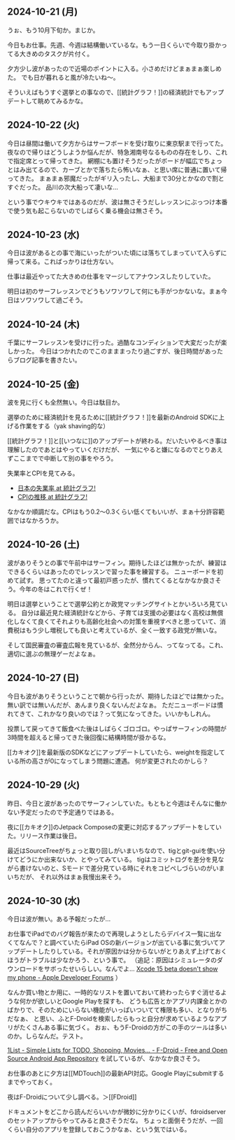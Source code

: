 ## 2024-10-21 (月)

うぉ、もう10月下旬か。まじか。

今日もお仕事。先週、今週は結構働いているな。もう一日くらいで今取り掛かってる大きめのタスクが片付く。

夕方少し波があったので近場のポイントに入る。小さめだけどまぁまぁ楽しめた。
でも日が暮れると風が冷たいね〜。

そういえばもうすぐ選挙との事なので、[[統計グラフ！]]の経済統計でもアップデートして眺めてみるかな。

## 2024-10-22 (火)

今日は昼間は働いて夕方からはサーフボードを受け取りに東京駅まで行ってた。
夜なので帰りはどうしようか悩んだが、特急湘南号なるものの存在をしり、これで指定席とって帰ってきた。
網棚にも置けそうだったがボードが幅広でちょっとはみ出てるので、カーブとかで落ちたら怖いなぁ、と思い席に普通に置いて帰ってきた。
まぁまぁ邪魔だったがギリ入ったし、大船まで30分とかなので割とすぐだった。
品川の次大船って凄いな…

という事でウキウキではあるのだが、波は無さそうだしレッスンにぶっつけ本番で使う気も起こらないのでしばらく乗る機会は無さそう。

## 2024-10-23 (水)

今日は波があるとの事で海にいったがついた頃には落ちてしまっていて入らずに帰って来る。こればっかりは仕方ない。

仕事は最近やってた大きめの仕事をマージしてアナウンスしたりしていた。

明日は初のサーフレッスンでどうもソワソワして何にも手がつかないな。まぁ今日はソワソワして過ごそう。

## 2024-10-24 (木)

千葉にサーフレッスンを受けに行った。過酷なコンディションで大変だったが楽しかった。
今日はつかれたのでこのまままったり過ごすが、後日時間があったらブログ記事を書きたい。

## 2024-10-25 (金)

波を見に行くも全然無い。今日は駄目か。

選挙のために経済統計を見るために[[統計グラフ！]]を最新のAndroid SDKに上げる作業をする（yak shaving的な）

[[統計グラフ！]]と[[いつなに]]のアップデートが終わる。だいたいやるべき事は理解したのであとはやっていくだけだが、
一気にやると嫌になるのでとりあえずここまでで中断して別の事をやろう。

失業率とCPIを見てみる。

- [日本の失業率 at 統計グラフ!](https://karino2.github.io/TobinQJsonBackend/pages/i1BLi0N7yW0H2tRCRYtCZ3d1dnPHdtmg.html)
- [CPIの推移 at 統計グラフ!](https://karino2.github.io/TobinQJsonBackend/pages/OqwEt1DZrRhrNGOPh0bXAblndaROq7N3.html)

なかなか順調だな。CPIはもう0.2〜0.3くらい低くてもいいが、まぁ十分許容範囲ではなかろうか。

## 2024-10-26 (土)

波がありそうとの事で午前中はサーフィン。期待したほどは無かったが、練習はできるくらいはあったのでレッスンで習った事を練習する。
ニューボードを初めて試す。
思ってたのと違って最初戸惑ったが、慣れてくるとなかなか良さそう。今年の冬はこれで行くぜ！

明日は選挙ということで選挙公約とか政党マッチングサイトとかいろいろ見ている。
自分は最近見た経済統計などから、子育ては支援の必要はなく高校は無償化しなくて良くてそれよりも高齢化社会への対策を重視すべきと思っていて、消費税はもう少し増税しても良いと考えているが、全く一致する政党が無いな。

そして国民審査の審査広報を見ているが、全然分からん、ってなってる。これ、適切に選ぶの無理ゲーだよなぁ。

## 2024-10-27 (日)

今日も波がありそうということで朝から行ったが、期待したほどでは無かった。無い訳では無いんだが、あんまり良くないんだよなぁ。
ただニューボードは慣れてきて、これかなり良いのでは？って気になってきた。いいかもしれん。

投票して戻ってきて飯食べた後はしばらくゴロゴロ。やっぱサーフィンの時間が3時間を超えると帰ってきた後回復に結構時間が掛かるな。

[[カキオク]]を最新版のSDKなどにアップデートしていたら、weightを指定している所の高さが0になってしまう問題に遭遇。
何が変更されたのかしら？

## 2024-10-29 (火)

昨日、今日と波があったのでサーフィンしていた。もともと今週はそんなに働かない予定だったので予定通りではある。

夜に[[カキオク]]のJetpack Composeの変更に対応するアップデートをしていた。リリース作業は後日。

最近はSourceTreeがちょっと取り回しがいまいちなので、tigとgit-guiを使い分けてどうにか出来ないか、とやってみている。
tigはコミットログを差分を見ながら書けないのと、Sモードで差分見ている時にそれをコピペしづらいのがいまいちだが、
それ以外はまぁ我慢出来そう。

## 2024-10-30 (水)

今日は波が無い。ある予報だったが…

お仕事でiPadでのバグ報告が来たので再現しようとしたらデバイス一覧に出なくてなんで？と調べていたらiPad OSの新バージョンが出ている事に気づいてアップデートしたりしている。それが原因かは分からないがとりあえず上げておくほうがトラブルは少なかろう、という事で。
（追記：原因はシミュレータのダウンロードをサボったせいらしい。なんでよ… [Xcode 15 beta doesn't show my phone - Apple Developer Forums](https://forums.developer.apple.com/forums/thread/731954) ）

なんか買い物とか用に、一時的なリストを置いておいて終わったらすぐ消せるような何かが欲しいとGoogle Playを探すも、
どうも広告とかアプリ内課金とかのばかりで、そのためにいらない機能がいっぱいついてて権限も多い、となりがちだなぁ、
と思い、ふとF-Droidを検索したらもっと自分が求めているようなアプリがたくさんある事に気づく。
おぉ、もうF-Droidの方がこの手のツールは多いのか。しらなんだ。テスト。

[1List - Simple Lists for TODO, Shopping, Movies... - F-Droid - Free and Open Source Android App Repository](https://f-droid.org/ja/packages/com.lolo.io.onelist/) を試しているが、なかなか良さそう。

お仕事のあとに夕方は[[MDTouch]]の最新API対応。Google Playにsubmitするまでやっておく。

夜はF-Droidについて少し調べる。＞[[FDroid]]

ドキュメントをどこから読んだらいいかが微妙に分かりにくいが、fdroidserverのセットアップからやってみると良さそうだな。
ちょっと面倒そうだが、一回くらい自分のアプリを登録しておこうかなぁ、という気ではいる。